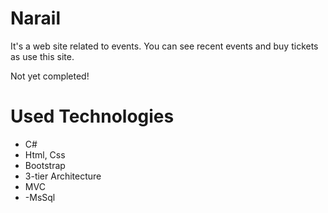 # Narail
It's a web site related to events. You can see recent events and buy tickets as use this site. 
<p>Not yet completed!</p>

# Used Technologies
- C#
- Html, Css
- Bootstrap
- 3-tier Architecture
- MVC
- -MsSql
